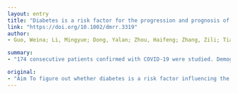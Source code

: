 ```yaml
---
layout: entry
title: "Diabetes is a risk factor for the progression and prognosis of COVID-19"
link: "https://doi.org/10.1002/dmrr.3319"
author:
- Guo, Weina; Li, Mingyue; Dong, Yalan; Zhou, Haifeng; Zhang, Zili; Tian, Chunxia; Qin, Renjie; Wang, Haijun; Shen, Yin; Du, Keye; Zhao, Lei; Fan, Heng; Luo, Shanshan; Hu, Desheng

summary:
- "174 consecutive patients confirmed with COVID-19 were studied. Demographic data, medical history, symptoms and signs, laboratory findings, chest computed tomography and treatment measures were collected and analyzed. Results We found that patients with diabetes were at higher risk of severe pneumonia, release of tissue injury-related enzymes, excessive uncontrolled inflammation responses and hypercoagulable state associated with dysregulation of glucose metabolism."

original:
- "Aim To figure out whether diabetes is a risk factor influencing the progression and prognosis of 2019 novel coronavirus disease (COVID-19). Materials and Methods A total of 174 consecutive patients confirmed with COVID-19 were studied. Demographic data, medical history, symptoms and signs, laboratory findings, chest computed tomography (CT) as well we treatment measures were collected and analyzed. Results We found that COVID-19 patients without other comorbidities but with diabetes (n=24) were at higher risk of severe pneumonia, release of tissue injury-related enzymes, excessive uncontrolled inflammation responses and hypercoagulable state associated with dysregulation of glucose metabolism. Furthermore, serum levels of inflammation related biomarkers such as IL-6, C-reactive protein, serum ferritine and coagulation index, D-dimer, were significantly higher (p<?0.01) in diabetic patients compared with those without, suggesting that patients with diabetes are more susceptible to an inflammatory storm eventually leading to rapid deterioration of COVID-19. Conclusions Our data support the notion that diabetes should be considered as a risk factor for a rapid progression and bad prognosis of COVID-19. More intensive attention should be paid to patients with diabetes, in case of rapid deterioration. This article is protected by copyright. All rights reserved."
---
```


